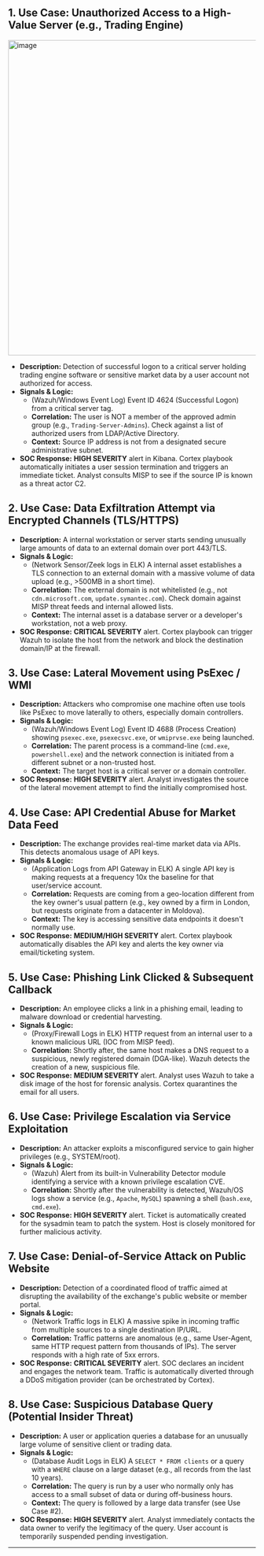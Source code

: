 

## 1. Use Case: Unauthorized Access to a High-Value Server (e.g., Trading Engine)

<img width="1281" height="641" alt="image" src="https://github.com/user-attachments/assets/e7b69a4c-4854-4f21-9e8d-065d0e23dbf5" />

*   **Description:** Detection of successful logon to a critical server holding trading engine software or sensitive market data by a user account not authorized for access.
*   **Signals & Logic:**
    *   (Wazuh/Windows Event Log) Event ID 4624 (Successful Logon) from a critical server tag.
    *   **Correlation:** The user is NOT a member of the approved admin group (e.g., `Trading-Server-Admins`). Check against a list of authorized users from LDAP/Active Directory.
    *   **Context:** Source IP address is not from a designated secure administrative subnet.
*   **SOC Response:** **HIGH SEVERITY** alert in Kibana. Cortex playbook automatically initiates a user session termination and triggers an immediate ticket. Analyst consults MISP to see if the source IP is known as a threat actor C2.

## 2. Use Case: Data Exfiltration Attempt via Encrypted Channels (TLS/HTTPS)

*   **Description:** A internal workstation or server starts sending unusually large amounts of data to an external domain over port 443/TLS.
*   **Signals & Logic:**
    *   (Network Sensor/Zeek logs in ELK) A internal asset establishes a TLS connection to an external domain with a massive volume of data upload (e.g., >500MB in a short time).
    *   **Correlation:** The external domain is not whitelisted (e.g., not `cdn.microsoft.com`, `update.symantec.com`). Check domain against MISP threat feeds and internal allowed lists.
    *   **Context:** The internal asset is a database server or a developer's workstation, not a web proxy.
*   **SOC Response:** **CRITICAL SEVERITY** alert. Cortex playbook can trigger Wazuh to isolate the host from the network and block the destination domain/IP at the firewall.

## 3. Use Case: Lateral Movement using PsExec / WMI

*   **Description:** Attackers who compromise one machine often use tools like PsExec to move laterally to others, especially domain controllers.
*   **Signals & Logic:**
    *   (Wazuh/Windows Event Log) Event ID 4688 (Process Creation) showing `psexec.exe`, `psexecsvc.exe`, or `wmiprvse.exe` being launched.
    *   **Correlation:** The parent process is a command-line (`cmd.exe`, `powershell.exe`) and the network connection is initiated from a different subnet or a non-trusted host.
    *   **Context:** The target host is a critical server or a domain controller.
*   **SOC Response:** **HIGH SEVERITY** alert. Analyst investigates the source of the lateral movement attempt to find the initially compromised host.

## 4. Use Case: API Credential Abuse for Market Data Feed

*   **Description:** The exchange provides real-time market data via APIs. This detects anomalous usage of API keys.
*   **Signals & Logic:**
    *   (Application Logs from API Gateway in ELK) A single API key is making requests at a frequency 10x the baseline for that user/service account.
    *   **Correlation:** Requests are coming from a geo-location different from the key owner's usual pattern (e.g., key owned by a firm in London, but requests originate from a datacenter in Moldova).
    *   **Context:** The key is accessing sensitive data endpoints it doesn't normally use.
*   **SOC Response:** **MEDIUM/HIGH SEVERITY** alert. Cortex playbook automatically disables the API key and alerts the key owner via email/ticketing system.

## 5. Use Case: Phishing Link Clicked & Subsequent Callback

*   **Description:** An employee clicks a link in a phishing email, leading to malware download or credential harvesting.
*   **Signals & Logic:**
    *   (Proxy/Firewall Logs in ELK) HTTP request from an internal user to a known malicious URL (IOC from MISP feed).
    *   **Correlation:** Shortly after, the same host makes a DNS request to a suspicious, newly registered domain (DGA-like). Wazuh detects the creation of a new, suspicious file.
*   **SOC Response:** **MEDIUM SEVERITY** alert. Analyst uses Wazuh to take a disk image of the host for forensic analysis. Cortex quarantines the email for all users.

## 6. Use Case: Privilege Escalation via Service Exploitation

*   **Description:** An attacker exploits a misconfigured service to gain higher privileges (e.g., SYSTEM/root).
*   **Signals & Logic:**
    *   (Wazuh) Alert from its built-in Vulnerability Detector module identifying a service with a known privilege escalation CVE.
    *   **Correlation:** Shortly after the vulnerability is detected, Wazuh/OS logs show a service (e.g., `Apache`, `MySQL`) spawning a shell (`bash.exe`, `cmd.exe`).
*   **SOC Response:** **HIGH SEVERITY** alert. Ticket is automatically created for the sysadmin team to patch the system. Host is closely monitored for further malicious activity.

## 7. Use Case: Denial-of-Service Attack on Public Website

*   **Description:** Detection of a coordinated flood of traffic aimed at disrupting the availability of the exchange's public website or member portal.
*   **Signals & Logic:**
    *   (Network Traffic logs in ELK) A massive spike in incoming traffic from multiple sources to a single destination IP/URL.
    *   **Correlation:** Traffic patterns are anomalous (e.g., same User-Agent, same HTTP request pattern from thousands of IPs). The server responds with a high rate of 5xx errors.
*   **SOC Response:** **CRITICAL SEVERITY** alert. SOC declares an incident and engages the network team. Traffic is automatically diverted through a DDoS mitigation provider (can be orchestrated by Cortex).

## 8. Use Case: Suspicious Database Query (Potential Insider Threat)

*   **Description:** A user or application queries a database for an unusually large volume of sensitive client or trading data.
*   **Signals & Logic:**
    *   (Database Audit Logs in ELK) A `SELECT * FROM clients` or a query with a `WHERE` clause on a large dataset (e.g., all records from the last 10 years).
    *   **Correlation:** The query is run by a user who normally only has access to a small subset of data or during off-business hours.
    *   **Context:** The query is followed by a large data transfer (see Use Case #2).
*   **SOC Response:** **HIGH SEVERITY** alert. Analyst immediately contacts the data owner to verify the legitimacy of the query. User account is temporarily suspended pending investigation.

---
